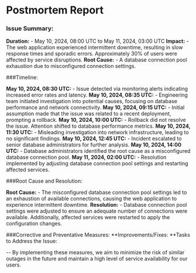 # Postmortem Report

### Issue Summary:

**Duration:** -  May 10, 2024, 08:00 UTC to May 11, 2024, 03:00 UTC
**Impact:** - The web application experienced intermittent downtime, resulting in slow response times and sporadic errors. Approximately 30% of users were affected by service disruptions.
**Root Cause:** - A database connection pool exhaustion due to misconfigured connection settings.

###Timeline:

**May 10, 2024, 08:30 UTC:** - Issue detected via monitoring alerts indicating increased error rates and latency.
**May 10, 2024, 08:35 UTC:** - Engineering team initiated investigation into potential causes, focusing on database performance and network connectivity.
**May 10, 2024, 09:15 UTC:** - Initial assumption made that the issue was related to a recent deployment, prompting a rollback.
**May 10, 2024, 10:00 UTC:** - Rollback did not resolve the issue. Attention shifted to database performance metrics.
**May 10, 2024, 11:30 UTC:** - Misleading investigation into network infrastructure, leading to no significant findings.
**May 10, 2024, 12:45 UTC:** - Incident escalated to senior database administrators for further analysis.
**May 10, 2024, 14:00 UTC:** - Database administrators identified the root cause as a misconfigured database connection pool.
**May 11, 2024, 02:00 UTC:** - Resolution implemented by adjusting database connection pool settings and restarting affected services.

###Root Cause and Resolution:

**Root Cause:** - The misconfigured database connection pool settings led to an exhaustion of available connections, causing the web application to experience intermittent downtime.
**Resolution:** - Database connection pool settings were adjusted to ensure an adequate number of connections were available. Additionally, affected services were restarted to apply the configuration changes.

###Corrective and Preventative Measures:
**Improvements/Fixes:
**Tasks to Address the Issue:

 -- By implementing these measures, we aim to minimize the risk of similar outages in the future and maintain a high level of service availability for our users.
